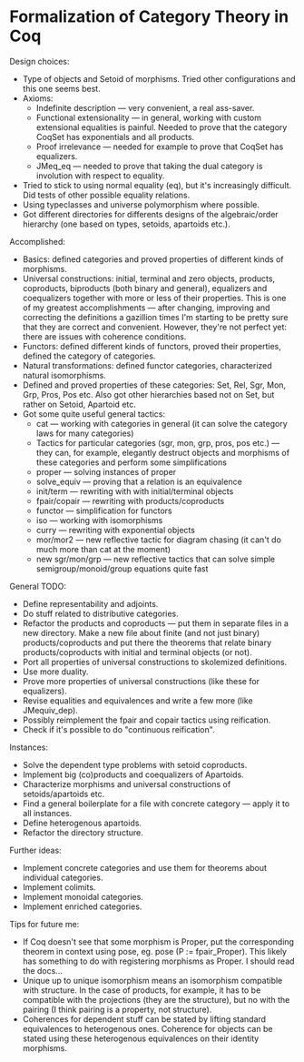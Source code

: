 # Formalization of Category Theory in Coq

Design choices:
 * Type of objects and Setoid of morphisms. Tried other configurations and this one seems best.
 * Axioms:
     - Indefinite description — very convenient, a real ass-saver.
     - Functional extensionality — in general, working with custom extensional equalities is painful. Needed to prove that the category CoqSet has exponentials and all products.
     - Proof irrelevance — needed for example to prove that CoqSet has equalizers.
     - JMeq_eq — needed to prove that taking the dual category is involution with respect to equality.
 * Tried to stick to using normal equality (eq), but it's increasingly difficult. Did tests of other possible equality relations.
 * Using typeclasses and universe polymorphism where possible.
 * Got different directories for differents designs of the algebraic/order hierarchy (one based on types, setoids, apartoids etc.).

Accomplished:
 * Basics: defined categories and proved properties of different kinds of morphisms.
 * Universal constructions: initial, terminal and zero objects, products, coproducts, biproducts (both binary and general), equalizers and coequalizers together with more or less of their properties. This is one of my greatest accomplishments — after changing, improving and correcting the definitions a gazillion times I'm starting to be pretty sure that they are correct and convenient. However, they're not perfect yet: there are issues with coherence conditions.
 * Functors: defined different kinds of functors, proved their properties, defined the category of categories.
 * Natural transformations: defined functor categories, characterized natural isomorphisms.
 * Defined and proved properties of these categories: Set, Rel, Sgr, Mon, Grp, Pros, Pos etc. Also got other hierarchies based not on Set, but rather on Setoid, Apartoid etc.
 * Got some quite useful general tactics:
   * cat — working with categories in general (it can solve the category laws for many categories)
   * Tactics for particular categories (sgr, mon, grp, pros, pos etc.) — they can, for example, elegantly destruct objects and morphisms of these categories and perform some simplifications
   * proper — solving instances of proper
   * solve_equiv —  proving that a relation is an equivalence
   * init/term — rewriting with with initial/terminal objects
   * fpair/copair — rewriting with products/coproducts
   * functor — simplification for functors
   * iso — working with isomorphisms
   * curry — rewriting with exponential objects
   * mor/mor2 — new reflective tactic for diagram chasing (it can't do much more than cat at the moment)
   * new sgr/mon/grp — new reflective tactics that can solve simple semigroup/monoid/group equations quite fast

General TODO:
 * Define representability and adjoints.
 * Do stuff related to distributive categories.
 * Refactor the products and coproducts — put them in separate files in a new directory. Make a new file about finite (and not just binary) products/coproducts and put there the theorems that relate binary products/coproducts with initial and terminal objects (or not).
 * Port all properties of universal constructions to skolemized definitions.
 * Use more duality.
 * Prove more properties of universal constructions (like these for equalizers).
 * Revise equalities and equivalences and write a few more (like JMequiv_dep).
 * Possibly reimplement the fpair and copair tactics using reification.
 * Check if it's possible to do "continuous reification".

Instances:
 * Solve the dependent type problems with setoid coproducts.
 * Implement big (co)products and coequalizers of Apartoids.
 * Characterize morphisms and universal constructions of setoids/apartoids etc.
 * Find a general boilerplate for a file with concrete category — apply it to all instances.
 * Define heterogenous apartoids.
 * Refactor the directory structure.

Further ideas:
 * Implement concrete categories and use them for theorems about individual categories.
 * Implement colimits.
 * Implement monoidal categories.
 * Implement enriched categories.

Tips for future me:
 * If Coq doesn't see that some morphism is Proper, put the corresponding theorem in context using pose, eg. pose (P := fpair_Proper). This likely has something to do with registering morphisms as Proper. I should read the docs...
 * Unique up to unique isomorphism means an isomorphism compatible with structure. In the case of products, for example, it has to be compatible with the projections (they are the structure), but no with the pairing (I think pairing is a property, not structure).
 * Coherences for dependent stuff can be stated by lifting standard equivalences to heterogenous ones. Coherence for objects can be stated using these heterogenous equivalences on their identity morphisms.
